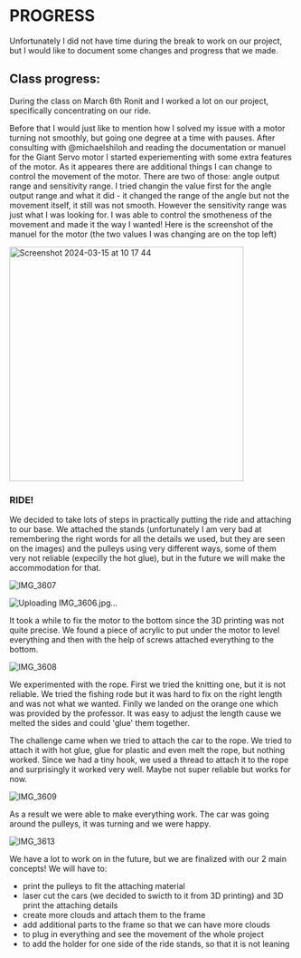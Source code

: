 # PROGRESS

Unfortunately I did not have time during the break to work on our project, but I would like to document some changes and progress that we made.

## Class progress:
During the class on March 6th Ronit and I worked a lot on our project, specifically concentrating on our ride. 

Before that I would just like to mention how I solved my issue with a motor turning not smoothly, but going one degree at a time with pauses. After consulting with @michaelshiloh and reading the documentation or manuel for the Giant Servo motor I started experiementing with some extra features of the motor. As it appeares there are additional things I can change to control the movement of the motor. There are two of those: angle output range and sensitivity range. I tried changin the value first for the angle output range and what it did - it changed the range of the angle but not the movement itself, it still was not smooth. However the sensitivity range was just what I was looking for. I was able to control the smotheness of the movement and made it the way I wanted! Here is the screenshot of the manuel for the motor (the two values I was changing are on the top left)

<img width="414" alt="Screenshot 2024-03-15 at 10 17 44" src="https://github.com/lizadat/MachineLab/assets/98390904/674c2927-0b0f-408c-9db7-3eb008dc5e85">


### RIDE!
We decided to take lots of steps in practically putting the ride and attaching to our base. We attached the stands (unfortunately I am very bad at remembering the right words for all the details we used, but they are seen on the images) and the pulleys using very different ways, some of them very not reliable (expecilly the hot glue), but in the future we will make the accommodation for that. 

![IMG_3607](https://github.com/lizadat/MachineLab/assets/98390904/346190ff-ad41-42d5-bbe4-e7acff5a36e7)

![Uploading IMG_3606.jpg…]()



It took a while to fix the motor to the bottom since the 3D printing was not quite precise. We found a piece of acrylic to put under the motor to level everything and then with the help of screws attached everything to the bottom.

![IMG_3608](https://github.com/lizadat/MachineLab/assets/98390904/1129caae-16b6-4025-a937-1809f5c4bcf2)


We experimented with the rope. First we tried the knitting one, but it is not reliable. We tried the fishing rode but it was hard to fix on the right length and was not what we wanted. Finlly we landed on the orange one which was provided by the professor. It was easy to adjust the length cause we melted the sides and could 'glue' them together.

The challenge came when we tried to attach the car to the rope. We tried to attach it with hot glue, glue for plastic and even melt the rope, but nothing worked. Since we had a tiny hook, we used a thread to attach it to the rope and surprisingly it worked very well. Maybe not super reliable but works for now. 

![IMG_3609](https://github.com/lizadat/MachineLab/assets/98390904/5cb196ba-eae7-4876-a18e-600e0e402dbb)


As a result we were able to make everything work. The car was going around the pulleys, it was turning and we were happy.

![IMG_3613](https://github.com/lizadat/MachineLab/assets/98390904/8fbf21a3-6fd5-40df-8b2b-f1bf948c831b)


We have a lot to work on in the future, but we are finalized with our 2 main concepts!
We will have to:
- print the pulleys to fit the attaching material
- laser cut the cars (we decided to swicth to it from 3D printing) and 3D print the attaching details
- create more clouds and attach them to the frame
- add additional parts to the frame so that we can have more clouds
- to plug in everything and see the movement of the whole project
- to add the holder for one side of the ride stands, so that it is not leaning
